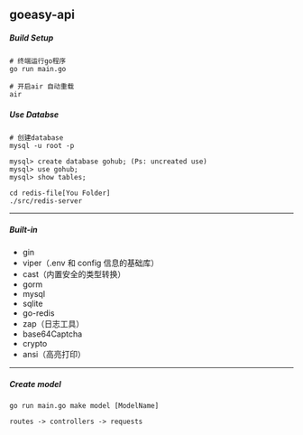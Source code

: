 ## goeasy-api

##### Build Setup
```
# 终端运行go程序
go run main.go

# 开启air 自动重载
air
```
##### Use Databse
```
# 创建database
mysql -u root -p

mysql> create database gohub; (Ps: uncreated use)
mysql> use gohub;
mysql> show tables;

cd redis-file[You Folder]
./src/redis-server
```
---
##### Built-in
- gin
- viper（.env 和 config 信息的基础库）
- cast（内置安全的类型转换）
- gorm
- mysql
- sqlite
- go-redis
- zap（日志工具）
- base64Captcha
- crypto
- ansi（高亮打印）
---
##### Create model
```
go run main.go make model [ModelName]
```

```
routes -> controllers -> requests
```
